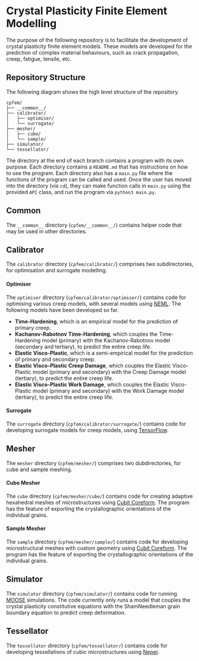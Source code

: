 # Crystal Plasticity Finite Element Modelling

The purpose of the following repository is to facillitate the development of crystal plasticity finite element models. These models are developed for the prediction of complex material behaviours, such as crack propagation, creep, fatigue, tensile, etc.

## Repository Structure

The following diagram shows the high level structure of the repository. 

```
cpfem/
├── __common__/
├── calibrator/
│   ├── optimiser/
│   └── surrogate/
├── mesher/
│   ├── cube/
│   └── sample/
├── simulator/
└── tessellator/
```

The directory at the end of each branch contains a program with its own purpose. Each directory contains a `README.md` that has instructions on how to use the program. Each directory also has a `main.py` file where the functions of the program can be called and used. Once the user has moved into the directory (via `cd`), they can make function calls in `main.py` using the provided `API` class, and run the program via `python3 main.py`.

## Common

The `__common__` directory (`cpfem/__common__/`) contains helper code that may be used in other directories.

## Calibrator

The `calibrator` directory (`cpfem/calibrator/`) comprises two subdirectories, for optimisation and surrogate modelling.

#### Optimiser

The `optimiser` directory (`cpfem/calibrator/optimiser/`) contains code for optimising various creep models, with several models using [NEML](https://github.com/Argonne-National-Laboratory/neml). The following models have been developed so far.

* **Time-Hardening**, which is an empirical model for the prediction of primary creep.
* **Kachanov-Rabotnov Time-Hardening**, which couples the Time-Hardening model (primary) with the Kachanov-Rabotnov model (secondary and tertiary), to predict the entire creep life.
* **Elastic Visco-Plastic**, which is a semi-empirical model for the prediction of primary and secondary creep.
* **Elastic Visco-Plastic Creep Damage**, which couples the Elastic Visco-Plastic model (primary and secondary) with the Creep Damage model (tertiary), to predict the entire creep life.
* **Elastic Visco-Plastic Work Damage**, which couples the Elastic Visco-Plastic model (primary and secondary) with the Work Damage model (tertiary), to predict the entire creep life.

#### Surrogate

The `surrogate` directory (`cpfem/calibrator/surrogate/`) contains code for developing surrogate models for creep models, using [TensorFlow](https://www.tensorflow.org/).

## Mesher

The `mesher` directory (`cpfem/mesher/`) comprises two dubdirectories, for cube and sample meshing.

#### Cube Mesher

The `cube` directory (`cpfem/mesher/cube/`) contains code for creating adaptive hexahedral meshes of microstructures using [Cubit Coreform](https://coreform.com/products/coreform-cubit/). The program has the feature of exporting the crystallographic orientations of the individual grains.

#### Sample Mesher

The `sample` directory (`cpfem/mesher/sample/`) contains code for developing microstructural meshes with custom geometry using [Cubit Coreform](https://coreform.com/products/coreform-cubit/). The program has the feature of exporting the crystallographic orientations of the individual grains.

## Simulator

The `simulator` directory (`cpfem/simulator/`) contains code for running [MOOSE](https://github.com/idaholab/moose) simulations. The code currently only runs a model that couples the crystal plasticity constitutive equations with the ShamNeedleman grain boundary equation to predict creep deformation.

## Tessellator

The `tessellator` directory (`cpfem/tessellator/`) contains code for developing tessellations of cubic microstructures using [Neper](https://github.com/neperfepx/neper).